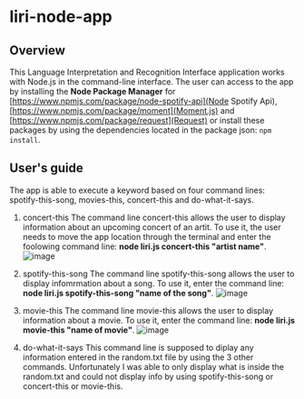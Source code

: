 # liri-node-app

## Overview
This Language Interpretation and Recognition Interface application works with Node.js in the command-line interface. The user can access to the app by installing the **Node Package Manager** for [https://www.npmjs.com/package/node-spotify-api](Node Spotify Api), [https://www.npmjs.com/package/moment](Moment.js) and [https://www.npmjs.com/package/request](Request) or install these packages by using the dependencies located in the package json: `npm install`.
## User's guide
The app is able to execute a keyword based on four command lines: spotify-this-song, movies-this, concert-this and do-what-it-says.

1. concert-this
The command line concert-this allows the user to display information about an upcoming concert of an artit. To use it, the user needs to move the app location through the terminal and enter the foolowing command line: **node liri.js concert-this "artist name"**.
![image](https://user-images.githubusercontent.com/8877411/47543156-dee10c80-d8ae-11e8-8879-25328a8107fe.png)

2. spotify-this-song
The command line spotify-this-song allows the user to display infomrmation about a song. To use it, enter the command line: **node liri.js spotify-this-song "name of the song"**.
![image](https://user-images.githubusercontent.com/8877411/47543396-0ab0c200-d8b0-11e8-8745-91cf7f681807.png)

3. movie-this
The command line movie-this allows the user to display information about a movie. To use it, enter the command line: **node liri.js movie-this "name of movie"**.
![image](https://user-images.githubusercontent.com/8877411/47543503-801c9280-d8b0-11e8-9b29-04ad240f03a1.png)

4. do-what-it-says
This command line is supposed to diplay any information entered in the random.txt file by using the 3 other commands. Unfortunately I was able to only display what is inside the random.txt and could not display info by using spotify-this-song or concert-this or movie-this.
